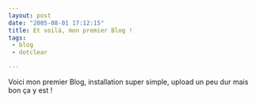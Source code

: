 ```yaml
---
layout: post
date: "2005-08-01 17:12:15"
title: Et voilà, mon premier Blog !
tags:
 - blog
 - dotclear

---
```


Voici mon premier Blog, installation super simple, upload un peu dur mais bon ça y est !
